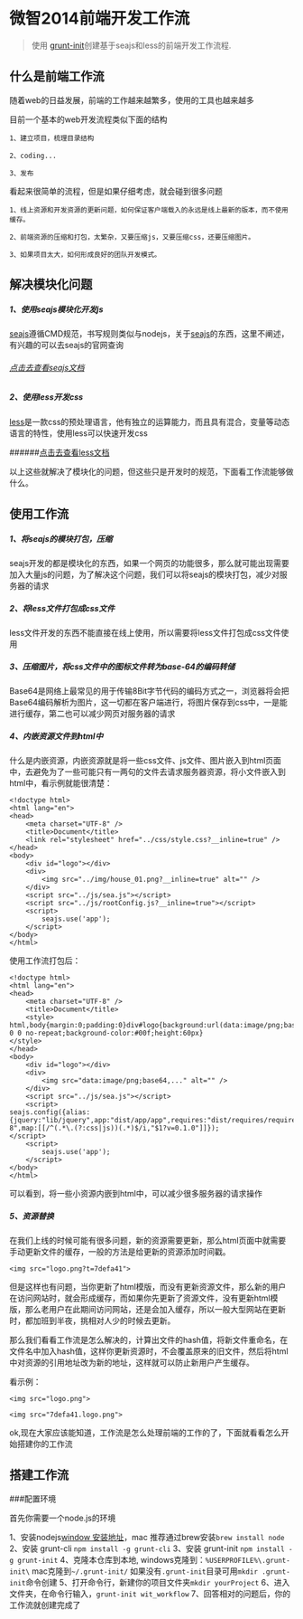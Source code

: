 # 微智2014前端开发工作流

> 使用 [grunt-init][]创建基于seajs和less的前端开发工作流程.

[grunt-init]: http://gruntjs.com/project-scaffolding

## 什么是前端工作流
随着web的日益发展，前端的工作越来越繁多，使用的工具也越来越多

目前一个基本的web开发流程类似下面的结构

```
1、建立项目，梳理目录结构

2、coding...

3、发布
```

看起来很简单的流程，但是如果仔细考虑，就会碰到很多问题

```
1、线上资源和开发资源的更新问题，如何保证客户端载入的永远是线上最新的版本，而不使用缓存。

2、前端资源的压缩和打包，太繁杂，又要压缩js，又要压缩css，还要压缩图片。

3、如果项目太大，如何形成良好的团队开发模式。
```

## 解决模块化问题

##### 1、使用seajs模块化开发js

[seajs][]遵循CMD规范，书写规则类似与nodejs，关于[seajs][]的东西，这里不阐述，有兴趣的可以去seajs的官网查询

###### [点击去查看seajs文档][] 

[seajs]: http://seajs.org/docs/
[点击去查看seajs文档]: http://seajs.org/docs/

##### 2、使用less开发css

[less][]是一款css的预处理语言，他有独立的运算能力，而且具有混合，变量等动态语言的特性，使用less可以快速开发css

######[点击去查看less文档][]

[less]:http://www.lesscss.net/
[点击去查看less文档]:http://www.lesscss.net/

以上这些就解决了模块化的问题，但这些只是开发时的规范，下面看工作流能够做什么。

## 使用工作流

##### 1、将seajs的模块打包，压缩

seajs开发的都是模块化的东西，如果一个网页的功能很多，那么就可能出现需要加入大量js的问题，为了解决这个问题，我们可以将seajs的模块打包，减少对服务器的请求

##### 2、将less文件打包成css文件

less文件开发的东西不能直接在线上使用，所以需要将less文件打包成css文件使用

##### 3、压缩图片，将css文件中的图标文件转为base-64的编码转储

Base64是网络上最常见的用于传输8Bit字节代码的编码方式之一，浏览器将会把Base64编码解析为图片，这一切都在客户端进行，将图片保存到css中，一是能进行缓存，第二也可以减少网页对服务器的请求

##### 4、内嵌资源文件到html中

什么是内嵌资源，内嵌资源就是将一些css文件、js文件、图片嵌入到html页面中，去避免为了一些可能只有一两句的文件去请求服务器资源，将小文件嵌入到html中，看示例就能很清楚：

```
<!doctype html>
<html lang="en">
<head>
	<meta charset="UTF-8" />
	<title>Document</title>
	<link rel="stylesheet" href="../css/style.css?__inline=true" />
</head>
<body>
	<div id="logo"></div>
	<div>
		<img src="../img/house_01.png?__inline=true" alt="" />
	</div>
	<script src="../js/sea.js"></script>
	<script src="../js/rootConfig.js?__inline=true"></script>
	<script>
		seajs.use('app');
	</script>
</body>
</html>
```

使用工作流打包后：

```
<!doctype html>
<html lang="en">
<head>
	<meta charset="UTF-8" />
	<title>Document</title>
	<style>
html,body{margin:0;padding:0}div#logo{background:url(data:image/png;base64,...) 0 0 no-repeat;background-color:#00f;height:60px}
</style>
</head>
<body>
	<div id="logo"></div>
	<div>
		<img src="data:image/png;base64,..." alt="" />
	</div>
	<script src="../js/sea.js"></script>
	<script>
seajs.config({alias:{jquery:"lib/jquery",app:"dist/app/app",requires:"dist/requires/requires",include:"dist/include/include",plugins:"dist/plugins/plugins"},charset:"utf-8",map:[[/^(.*\.(?:css|js))(.*)$/i,"$1?v=0.1.0"]]});
</script>
	<script>
		seajs.use('app');
	</script>
</body>
</html>
```

可以看到，将一些小资源内嵌到html中，可以减少很多服务器的请求操作

##### 5、资源替换

在我们上线的时候可能有很多问题，新的资源需要更新，那么html页面中就需要手动更新文件的缓存，一般的方法是给更新的资源添加时间戳。


```
<img src="logo.png?t=7defa41">
```

但是这样也有问题，当你更新了html模版，而没有更新资源文件，那么新的用户在访问网站时，就会形成缓存，而如果你先更新了资源文件，没有更新html模版，那么老用户在此期间访问网站，还是会加入缓存，所以一般大型网站在更新时，都加班到半夜，挑相对人少的时候去更新。

那么我们看看工作流是怎么解决的，计算出文件的hash值，将新文件重命名，在文件名中加入hash值，这样你更新资源时，不会覆盖原来的旧文件，然后将html中对资源的引用地址改为新的地址，这样就可以防止新用户产生缓存。

看示例：

```
<img src="logo.png">
```

```
<img src="7defa41.logo.png">
```

ok,现在大家应该能知道，工作流是怎么处理前端的工作的了，下面就看看怎么开始搭建你的工作流

## 搭建工作流

###配置环境

首先你需要一个node.js的环境

1、安装nodejs[window 安装地址](http://nodejs.org/)，mac 推荐通过brew安装```brew install node```
2、安装 grunt-cli ```npm install -g grunt-cli```
3、安装 grunt-init ```npm install -g grunt-init```
4、克隆本仓库到本地, windows克隆到：```%USERPROFILE%\.grunt-init\``` mac克隆到```~/.grunt-init/``` 如果没有```.grunt-init```目录可用```mkdir .grunt-init```命令创建
5、打开命令行，新建你的项目文件夹```mkdir yourProject```
6、进入文件夹，在命令行输入，```grunt-init wit_workflow```
7、回答相对的问题后，你的工作流就创建完成了